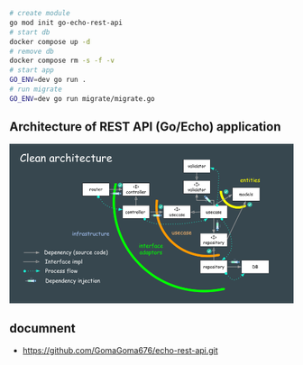 ```bash
# create module
go mod init go-echo-rest-api
# start db
docker compose up -d
# remove db
docker compose rm -s -f -v
# start app
GO_ENV=dev go run .
# run migrate
GO_ENV=dev go run migrate/migrate.go
```

<h2 id="architecture">Architecture of REST API (Go/Echo) application</h2>

<img src="./architecture.png" width="700px"/>

## documnent

- https://github.com/GomaGoma676/echo-rest-api.git
